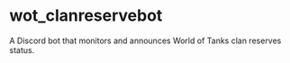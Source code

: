 # wot_clanreservebot
A Discord bot that monitors and announces World of Tanks clan reserves status.
